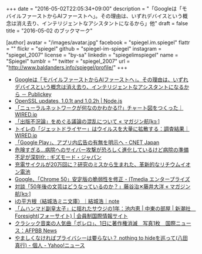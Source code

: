 +++
date = "2016-05-02T22:05:34+09:00"
description = "「Googleは「モバイルファーストからAIファーストへ」。その理由は、いずれデバイスという概念は消え去り、インテリジェントなアシスタントになるから」他"
draft = false
title = "2016-05-02 のブックマーク"

[author]
  avatar = "/images/avatar.jpg"
  facebook = "spiegel.im.spiegel"
  flattr = ""
  flickr = "spiegel"
  github = "spiegel-im-spiegel"
  instagram = "spiegel_2007"
  license = "by-sa"
  linkedin = "spiegelimspiegel"
  name = "Spiegel"
  tumblr = ""
  twitter = "spiegel_2007"
  url = "http://www.baldanders.info/spiegel/profile/"
+++

- [Googleは「モバイルファーストからAIファーストへ」。その理由は、いずれデバイスという概念は消え去り、インテリジェントなアシスタントになるから － Publickey](http://www.publickey1.jp/blog/16/googleai.html)
- [OpenSSL updates, 1.0.1t and 1.0.2h | Node.js](https://nodejs.org/en/blog/vulnerability/openssl-may-2016/)
- [「ニューラルネットワークが何なのかわかる!?」チャート図をつくった｜WIRED.jp](http://wired.jp/2016/05/02/neural-networks-got-confused/)
- [「出版不況論」をめぐる議論の混乱について « マガジン航[kɔː]](http://magazine-k.jp/2016/05/01/editors-note-12/)
- [トイレの「ジェットドライヤー」はウイルスを大量に拡散する：調査結果｜WIRED.jp](http://wired.jp/2016/05/01/more-viruses/)
- [「Google Play」、アプリ内広告の有無を明示へ - CNET Japan](http://japan.cnet.com/news/service/35082060/)
- [危険すぎる...病院へのサイバー攻撃が恐ろしく進化しているけど病院の準備不足が深刻化 : ギズモード・ジャパン](http://www.gizmodo.jp/2016/05/post_664560.html)
- [充電サイクルが20万回に？研究のミスから生まれた、革新的なリチウムイオン電池](http://irorio.jp/glycine/20160502/318199/)
- [Google、「Chrome 50」安定版の脆弱性を修正 - ITmedia エンタープライズ](http://www.itmedia.co.jp/enterprise/articles/1605/02/news036.html)
- [対談「50年後の文芸はどうなっているのか？」藤谷治✕藤井大洋 « マガジン航[kɔː]](http://magazine-k.jp/2016/05/02/literature-in-2066/)
- [iの平方根（結城浩ミニ文庫）｜結城浩｜note](https://note.mu/hyuki/n/ndb4480b6281e)
- [「ムハンマド副皇太子」に揺れたサウジの1年：池内恵 | 中東の部屋 | 新潮社　Foresight(フォーサイト) | 会員制国際情報サイト](http://www.fsight.jp/articles/-/41148)
- [クラシック音楽の人気曲「ボレロ」、1日に著作権消滅　写真1枚　国際ニュース：AFPBB News](http://www.afpbb.com/articles/-/3085833)
- [やましくなければプライバシーは要らない？ nothing to hideを巡って(八田真行) - 個人 - Yahoo!ニュース](http://bylines.news.yahoo.co.jp/hattamasayuki/20160430-00057230/)
